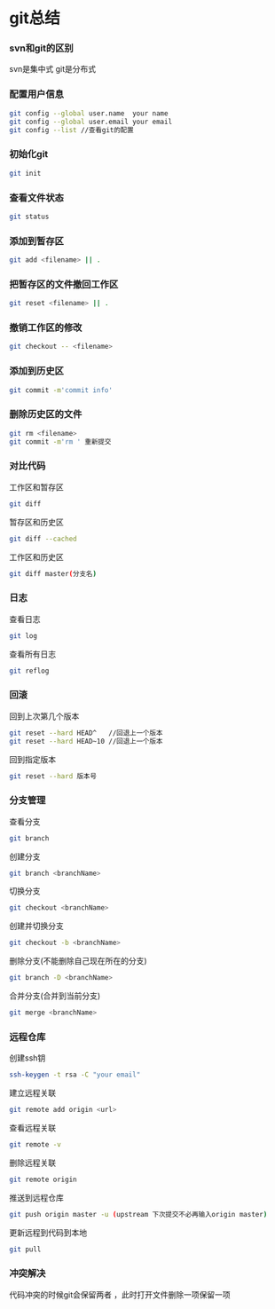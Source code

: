 # git总结

### svn和git的区别
svn是集中式   git是分布式

### 配置用户信息
```bash
git config --global user.name  your name
git config --global user.email your email
git config --list //查看git的配置
```

### 初始化git
```bash
git init
```

### 查看文件状态
```bash
git status
```

### 添加到暂存区
```bash
git add <filename> || .
```
### 把暂存区的文件撤回工作区
```bash
git reset <filename> || .
```
### 撤销工作区的修改
```bash
git checkout -- <filename>
```

### 添加到历史区
```bash
git commit -m'commit info'
```
### 删除历史区的文件
```bash
git rm <filename>
git commit -m'rm ' 重新提交
```

### 对比代码
工作区和暂存区
```bash
git diff
```
暂存区和历史区
```bash
git diff --cached
```
工作区和历史区
```bash
git diff master(分支名)
```

### 日志
查看日志
```bash
git log
```
查看所有日志
```bash
git reflog
```

### 回滚
回到上次第几个版本
```bash
git reset --hard HEAD^   //回退上一个版本
git reset --hard HEAD~10 //回退上一个版本
```
回到指定版本
```bash
git reset --hard 版本号
```

### 分支管理
查看分支
```bash
git branch
```
创建分支
```bash
git branch <branchName>
```
切换分支
```bash
git checkout <branchName>
```
创建并切换分支
```bash
git checkout -b <branchName>
```
删除分支(不能删除自己现在所在的分支)
```bash
git branch -D <branchName>
```
合并分支(合并到当前分支)
```bash
git merge <branchName>
```

### 远程仓库
创建ssh钥
```bash
ssh-keygen -t rsa -C "your email"
```
建立远程关联
```bash
git remote add origin <url>
```
查看远程关联
```bash
git remote -v
```
删除远程关联
```bash
git remote origin
```
推送到远程仓库
```bash
git push origin master -u (upstream 下次提交不必再输入origin master)
```
更新远程到代码到本地
```bash
git pull
```

### 冲突解决
代码冲突的时候git会保留两者 ，此时打开文件删除一项保留一项
